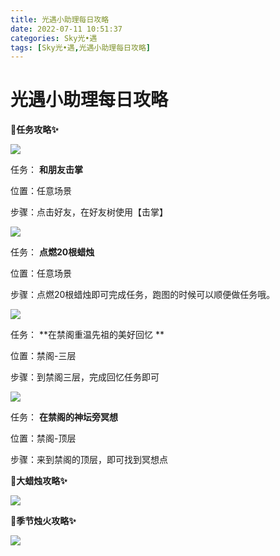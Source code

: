 ```yaml
---
title: 光遇小助理每日攻略
date: 2022-07-11 10:51:37
categories: Sky光•遇
tags: [Sky光•遇,光遇小助理每日攻略]
---
```

# 光遇小助理每日攻略
**🎉任务攻略✨**

![](https://ok.166.net/reunionpub/ds/kol/20220711/000428-of0icbd63s.png)

任务： **和朋友击掌**

位置：任意场景

步骤：点击好友，在好友树使用【击掌】

![](https://ok.166.net/reunionpub/ds/kol/20220710/000134-fvaydgszle.png)

任务： **点燃20根蜡烛**

位置：任意场景

步骤：点燃20根蜡烛即可完成任务，跑图的时候可以顺便做任务哦。

  

![](https://ok.166.net/reunionpub/ds/kol/20220711/000807-huind7kbay.png)

任务： **在禁阁重温先祖的美好回忆  **

位置：禁阁-三层

步骤：到禁阁三层，完成回忆任务即可

![](https://ok.166.net/reunionpub/ds/kol/20220711/000718-ih382pbu0r.png)

任务： **在禁阁的神坛旁冥想**

位置：禁阁-顶层

步骤：来到禁阁的顶层，即可找到冥想点

  

  

 **🎉大蜡烛攻略✨**

![](https://ok.166.net/reunionpub/ds/kol/20220711/000533-hyoaip5d1r.png)

  

 **🎉季节烛火攻略✨**

![](https://ok.166.net/reunionpub/ds/kol/20220711/000613-lft06usv4k.png)

  

  

